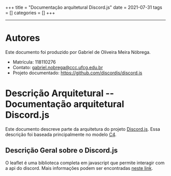 +++
title = "Documentação arquitetural Discord.js"
date = 2021-07-31
tags = []
categories = []
+++

***

# Autores

Este documento foi produzido por Gabriel de Oliveira Meira Nóbrega.

- Matrícula: 118110276
- Contato: gabriel.nobrega@ccc.ufcg.edu.br
- Projeto documentado: https://github.com/discordjs/discord.js

# Descrição Arquitetural -- Documentação arquitetural Discord.js

Este documento descreve parte da arquitetura do projeto [Discord.js](https://github.com/discordjs/discord.js). Essa descrição foi baseada principalmente no modelo [C4](https://c4model.com/).


## Descrição Geral sobre o Discord.js

O leaflet é uma biblioteca completa em javascript que permite interagir com a api do discord. Mais informações podem ser encontradas [neste link](https://discord.com/developers/docs/intro).